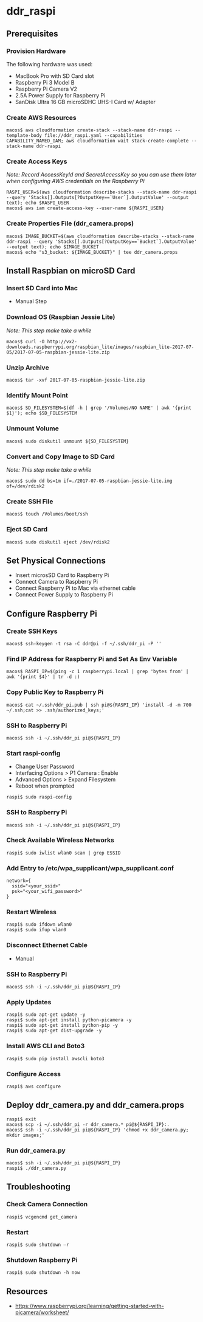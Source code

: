 # ddr_raspi

## Prerequisites

### Provision Hardware
The following hardware was used:

- MacBook Pro with SD Card slot
- Raspberry Pi 3 Model B
- Raspberry Pi Camera V2
- 2.5A Power Supply for Raspberry Pi
- SanDisk Ultra 16 GB microSDHC UHS-I Card w/ Adapter

### Create AWS Resources

```
macos$ aws cloudformation create-stack --stack-name ddr-raspi --template-body file://ddr_raspi.yaml --capabilities CAPABILITY_NAMED_IAM; aws cloudformation wait stack-create-complete --stack-name ddr-raspi
```

### Create Access Keys
*Note: Record AccessKeyId and SecretAccessKey so you can use them later when configuring AWS credentials on the Raspberry Pi*

```
RASPI_USER=$(aws cloudformation describe-stacks --stack-name ddr-raspi --query 'Stacks[].Outputs[?OutputKey==`User`].OutputValue' --output text); echo $RASPI_USER
macos$ aws iam create-access-key --user-name ${RASPI_USER}
```

### Create Properties File (ddr_camera.props)
```
macos$ IMAGE_BUCKET=$(aws cloudformation describe-stacks --stack-name ddr-raspi --query 'Stacks[].Outputs[?OutputKey==`Bucket`].OutputValue' --output text); echo $IMAGE_BUCKET
macos$ echo "s3_bucket: ${IMAGE_BUCKET}" | tee ddr_camera.props
```


## Install Raspbian on microSD Card

### Insert SD Card into Mac
- Manual Step

### Download OS (Raspbian Jessie Lite)
*Note: This step make take a while*
```
macos$ curl -O http://vx2-downloads.raspberrypi.org/raspbian_lite/images/raspbian_lite-2017-07-05/2017-07-05-raspbian-jessie-lite.zip
```

### Unzip Archive
```
macos$ tar -xvf 2017-07-05-raspbian-jessie-lite.zip
```

### Identify Mount Point
```
macos$ SD_FILESYSTEM=$(df -h | grep '/Volumes/NO NAME' | awk '{print $1}'); echo $SD_FILESYSTEM
```

### Unmount Volume
```
macos$ sudo diskutil unmount ${SD_FILESYSTEM}
``` 

### Convert and Copy Image to SD Card
*Note: This step make take a while*
```
macos$ sudo dd bs=1m if=./2017-07-05-raspbian-jessie-lite.img of=/dev/rdisk2
```
### Create SSH File
```
macos$ touch /Volumes/boot/ssh
```

### Eject SD Card
```
macos$ sudo diskutil eject /dev/rdisk2
```


## Set Physical Connections
- Insert microsSD Card to Raspberry Pi
- Connect Camera to Raspberry Pi
- Connect Raspberry Pi to Mac via ethernet cable
- Connect Power Supply to Raspberry Pi

## Configure Raspberry Pi
### Create SSH Keys
```
macos$ ssh-keygen -t rsa -C ddr@pi -f ~/.ssh/ddr_pi -P ''
```

### Find IP Address for Raspberry Pi and Set As Env Variable
```
macos$ RASPI_IP=$(ping -c 1 raspberrypi.local | grep 'bytes from' | awk '{print $4}' | tr -d :)
```

### Copy Public Key to Raspberry Pi
```
macos$ cat ~/.ssh/ddr_pi.pub | ssh pi@${RASPI_IP} 'install -d -m 700 ~/.ssh;cat >> .ssh/authorized_keys;'
```

### SSH to Raspberry Pi
```
macos$ ssh -i ~/.ssh/ddr_pi pi@${RASPI_IP}
```

### Start raspi-config 
- Change User Password
- Interfacing Options > P1 Camera : Enable
- Advanced Options > Expand Filesystem
- Reboot when prompted

```
raspi$ sudo raspi-config
```

### SSH to Raspberry Pi
```
macos$ ssh -i ~/.ssh/ddr_pi pi@${RASPI_IP}
```

### Check Available Wireless Networks
```
raspi$ sudo iwlist wlan0 scan | grep ESSID
```

### Add Entry to /etc/wpa_supplicant/wpa_supplicant.conf
```
network={
  ssid="<your_ssid>"
  psk="<your_wifi_password>"
}
```

### Restart Wireless
```
raspi$ sudo ifdown wlan0
raspi$ sudo ifup wlan0
```

### Disconnect Ethernet Cable
- Manual

### SSH to Raspberry Pi

```
macos$ ssh -i ~/.ssh/ddr_pi pi@${RASPI_IP}
```

### Apply Updates
```
raspi$ sudo apt-get update -y
raspi$ sudo apt-get install python-picamera -y
raspi$ sudo apt-get install python-pip -y
raspi$ sudo apt-get dist-upgrade -y
```

### Install AWS CLI and Boto3
```
raspi$ sudo pip install awscli boto3
```

### Configure Access
```
raspi$ aws configure
```

## Deploy ddr_camera.py and ddr_camera.props
```
raspi$ exit
macos$ scp -i ~/.ssh/ddr_pi -r ddr_camera.* pi@${RASPI_IP}:.
macos$ ssh -i ~/.ssh/ddr_pi pi@${RASPI_IP} 'chmod +x ddr_camera.py; mkdir images;'
```

### Run ddr_camera.py
```
macos$ ssh -i ~/.ssh/ddr_pi pi@${RASPI_IP}
raspi$ ./ddr_camera.py
```

## Troubleshooting

### Check Camera Connection
```
raspi$ vcgencmd get_camera
```

### Restart
```
raspi$ sudo shutdown –r
```

### Shutdown Raspberry Pi
```
raspi$ sudo shutdown -h now
```

## Resources
- https://www.raspberrypi.org/learning/getting-started-with-picamera/worksheet/
